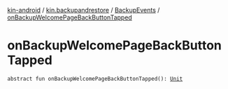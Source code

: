 [kin-android](../../index.md) / [kin.backupandrestore](../index.md) / [BackupEvents](index.md) / [onBackupWelcomePageBackButtonTapped](./on-backup-welcome-page-back-button-tapped.md)

# onBackupWelcomePageBackButtonTapped

`abstract fun onBackupWelcomePageBackButtonTapped(): `[`Unit`](https://kotlinlang.org/api/latest/jvm/stdlib/kotlin/-unit/index.html)